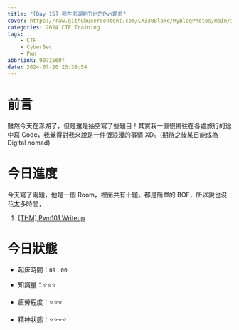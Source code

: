 ```yaml
---
title: "[Day 15] 我在澎湖刷THM的Pwn題目"
cover: https://raw.githubusercontent.com/CX330Blake/MyBlogPhotos/main/image/hackerTraining.jpg
categories: 2024 CTF Training
tags:
    - CTF
    - CyberSec
    - Pwn
abbrlink: 9071560f
date: 2024-07-20 23:38:54
---
```


# 前言

雖然今天在澎湖了，但是還是抽空寫了些題目！其實我一直很嚮往在各處旅行的途中寫 Code，我覺得對我來說是一件很浪漫的事情 XD。(期待之後某日能成為 Digital nomad)

# 今日進度

今天寫了兩題，他是一個 Room，裡面共有十題。都是簡單的 BOF，所以說也沒花太多時間，

1. [[THM] Pwn101 Writeup](https://cx330.tw/posts/83b7f1b/)

# 今日狀態

-   起床時間：`09：00`

-   知識量：⭐⭐⭐

-   疲勞程度：⭐⭐⭐

-   精神狀態：⭐⭐⭐⭐
